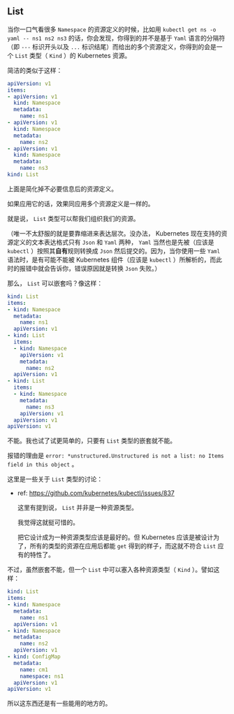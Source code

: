 
## List

当你一口气看很多 `Namespace` 的资源定义的时候，比如用 `kubectl get ns -o yaml -- ns1 ns2 ns3` 的话，你会发现，你得到的并不是基于 `Yaml` 语言的分隔符（即 `---` 标识开头以及 `...` 标识结尾）而给出的多个资源定义，你得到的会是一个 `List` 类型（ `Kind` ）的 Kubernetes 资源。

简洁的类似于这样：

~~~ yaml
apiVersion: v1
items:
- apiVersion: v1
  kind: Namespace
  metadata:
    name: ns1
- apiVersion: v1
  kind: Namespace
  metadata:
    name: ns2
- apiVersion: v1
  kind: Namespace
  metadata:
    name: ns3
kind: List
~~~

上面是简化掉不必要信息后的资源定义。

如果应用它的话，效果同应用多个资源定义是一样的。

就是说， `List` 类型可以帮我们组织我们的资源。

（唯一不太舒服的就是要靠缩进来表达层次。没办法， Kubernetes 现在支持的资源定义的文本表达格式只有 `Json` 和 `Yaml` 两种， `Yaml` 当然也是先被（应该是 `kubectl` ）按照其**自有**规则转换成 `Json` 然后提交的。因为，当你使用一些 `Yaml` 语法时，是有可能不能被 Kubernetes 组件（应该是 `kubectl` ）所解析的，而此时的报错中就会告诉你，错误原因就是转换 `Json` 失败。）

那么， `List` 可以嵌套吗？像这样：

~~~ yaml
kind: List
items:
- kind: Namespace
  metadata:
    name: ns1
  apiVersion: v1
- kind: List
  items:
  - kind: Namespace
    apiVersion: v1
    metadata:
      name: ns2
  apiVersion: v1
- kind: List
  items:
  - kind: Namespace
    metadata:
      name: ns3
    apiVersion: v1
  apiVersion: v1
apiVersion: v1
~~~

不能。我也试了试更简单的，只要有 `List` 类型的嵌套就不能。

报错的理由是 `error: *unstructured.Unstructured is not a list: no Items field in this object` 。

这里是一些关于 `List` 类型的讨论：

- ref: https://github.com/kubernetes/kubectl/issues/837
  
  这里有提到说， `List` 并非是一种资源类型。
  
  我觉得这就挺可惜的。
  
  把它设计成为一种资源类型应该是最好的。但 Kubernetes 应该是被设计为了，所有的类型的资源在应用后都能 `get` 得到的样子，而这就不符合 `List` 应有的特性了。
  

不过，虽然嵌套不能，但一个 `List` 中可以塞入各种资源类型（ `Kind` ）。譬如这样：

~~~ yaml
kind: List
items:
- kind: Namespace
  metadata:
    name: ns1
  apiVersion: v1
- kind: Namespace
  metadata:
    name: ns2
  apiVersion: v1
- kind: ConfigMap
  metadata:
    name: cm1
    namespace: ns1
  apiVersion: v1
apiVersion: v1
~~~

所以这东西还是有一些能用的地方的。



